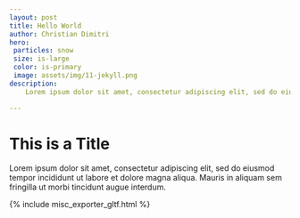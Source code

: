 ```yaml
---
layout: post
title: Hello World
author: Christian Dimitri
hero:
 particles: snow
 size: is-large
 color: is-primary
 image: assets/img/11-jekyll.png
description: 
    Lorem ipsum dolor sit amet, consectetur adipiscing elit, sed do eiusmod tempor incididunt ut labore et dolore magna aliqua. Mattis enim ut tellus elementum sagittis vitae. A arcu cursus vitae congue mauris rhoncus aenean.

---
```


# This is a Title

Lorem ipsum dolor sit amet, consectetur adipiscing elit, sed do eiusmod tempor incididunt ut labore et dolore magna aliqua. Mauris in aliquam sem fringilla ut morbi tincidunt augue interdum. 

{% include misc_exporter_gltf.html %}